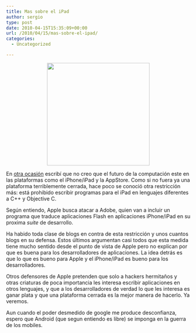 ```yaml
---
title: Mas sobre el iPad
author: sergio
type: post
date: 2010-04-15T15:35:09+00:00
url: /2010/04/15/mas-sobre-el-ipad/
categories:
  - Uncategorized

---
```

<p style="text-align: center">
  <a href="http://personal.network.crazyrobot.net/files/2010/04/steve-jobs.jpg"><img class="aligncenter size-full wp-image-234" src="http://personal.network.crazyrobot.net/files/2010/04/steve-jobs.jpg" alt="" width="280" height="280" srcset="http://personal.network.crazyrobot.net/files/2010/04/steve-jobs-150x150.jpg 150w, http://personal.network.crazyrobot.net/files/2010/04/steve-jobs-300x300.jpg 300w, http://personal.network.crazyrobot.net/files/2010/04/steve-jobs.jpg 400w" sizes="(max-width: 280px) 100vw, 280px" /></a>
</p>

En [otra ocasión][1] escribí que no creo que el futuro de la computación este en las plataformas como el iPhone/iPad y la AppStore. Como si no fuera ya una plataforma terriblemente cerrada, hace poco se conoció otra restricción más: está prohibido escribir programas para el iPad en lenguajes diferentes a C++ y Objective C.

Según entiendo, Apple busca atacar a Adobe, quien van a incluir un programa que traduce aplicaciones Flash en aplicaciones iPhone/iPad en su proxima _suite_ de desarrollo.

Ha habido toda clase de blogs en contra de esta restricción y unos cuantos blogs en su defensa. Estos últimos argumentan casi todos que esta medida tiene mucho sentido desde el punto de vista de Apple pero no explican por que es buena para los desarrolladores de aplicaciones. La idea detrás es que lo que es bueno para Apple y el iPhone/iPad es bueno para los desarrolladores.

Otros defensores de Apple pretenden que solo a hackers hermitaños y otras criaturas de poca importancia les interesa escribir aplicaciones en otros lenguajes, y que a los desarrolladores de verdad lo que les interesa es ganar plata y que una plataforma cerrada es la mejor manera de hacerlo. Ya veremos.

Aun cuando el poder desmedido de google me produce desconfianza, espero que Android (que segun entiendo es libre) se imponga en la guerra de los mobiles.

 [1]: http://blog.crazyrobot.net/?p=11